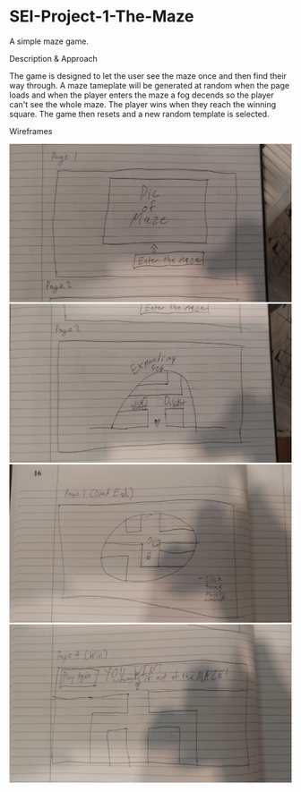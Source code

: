 # SEI-Project-1-The-Maze
A simple maze game.

Description & Approach

The game is designed to let the user see the maze once and then find their way through. A maze tameplate will be generated at random when the page loads and when the player enters
the maze a fog decends so the player can't see the whole maze. The player wins when they reach the winning square. The game then resets and a new random template is selected.

Wireframes

![Wireframe 1](assets/SEI%20Project%201%20Wireframes/1.jpg)
![Wireframe 2](assets/SEI%20Project%201%20Wireframes/2.jpg)
![Wireframe 3](assets/SEI%20Project%201%20Wireframes/3.jpg)
![Wireframe 4](assets/SEI%20Project%201%20Wireframes/4.jpg)